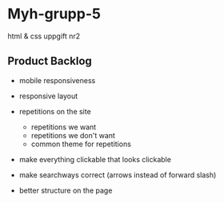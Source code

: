 # Myh-grupp-5
html &amp; css uppgift nr2


## Product Backlog

- mobile responsiveness
- responsive layout
- repetitions on the site 
  - repetitions we want
  - repetitions we don't want
  - common theme for repetitions
- make everything clickable that looks clickable
- make searchways correct (arrows instead of forward slash)

- better structure on the page
